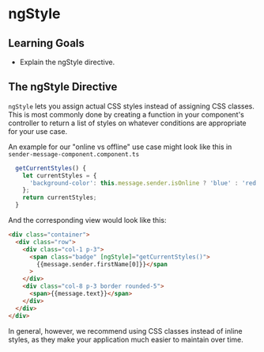 # ngStyle

## Learning Goals

- Explain the ngStyle directive.

## The ngStyle Directive

`ngStyle` lets you assign actual CSS styles instead of assigning CSS classes.
This is most commonly done by creating a function in your component's controller
to return a list of styles on whatever conditions are appropriate for your use
case.

An example for our "online vs offline" use case might look like this in
`sender-message-component.component.ts`

```typescript
  getCurrentStyles() {
    let currentStyles = {
      'background-color': this.message.sender.isOnline ? 'blue' : 'red',
    };
    return currentStyles;
  }
```

And the corresponding view would look like this:

```html
<div class="container">
  <div class="row">
    <div class="col-1 p-3">
      <span class="badge" [ngStyle]="getCurrentStyles()">
        {{message.sender.firstName[0]}}</span
      >
    </div>
    <div class="col-8 p-3 border rounded-5">
      <span>{{message.text}}</span>
    </div>
  </div>
</div>
```

In general, however, we recommend using CSS classes instead of inline styles, as
they make your application much easier to maintain over time.
